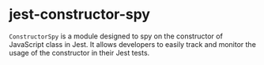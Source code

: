 # jest-constructor-spy
`ConstructorSpy` is a module designed to spy on the constructor of JavaScript class in Jest. It allows developers to easily track and monitor the usage of the constructor in their Jest tests.
